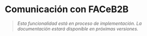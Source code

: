 # Comunicación con FACeB2B
> *Esta funcionalidad está en proceso de implementación. La documentación estará disponible en próximas versiones.*

